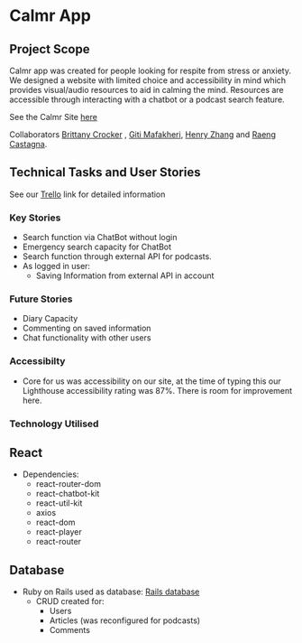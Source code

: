 # Calmr App

## Project Scope
Calmr app was created for people looking for respite from stress or anxiety. We designed a website with limited choice and accessibility in mind which provides visual/audio resources to aid in calming the mind. Resources are accessible through interacting with a chatbot or a podcast search feature.

See the Calmr Site [here](http://busy-comb.surge.sh/#/)

Collaborators [Brittany Crocker](https://github.com/brittanylcrocker) , [Giti Mafakheri](https://github.com/Giti-mafakheri), [Henry Zhang](https://github.com/lightgreener) and [Raeng Castagna](https://github.com/RaengC).

## Technical Tasks and User Stories

See our [Trello](https://trello.com/b/AFHSR5yr/calmr-app) link for detailed information

### Key Stories
* Search function via ChatBot without login
* Emergency search capacity for ChatBot
* Search function through external API for podcasts.
* As logged in user:
  * Saving Information from external API in account

### Future Stories
* Diary Capacity
* Commenting on saved information
* Chat functionality with other users

### Accessibilty
* Core for us was accessibility on our site, at the time of typing this our Lighthouse accessibility rating was 87%. There is room for improvement here.

### Technology Utilised
## React
  * Dependencies:
    * react-router-dom
    * react-chatbot-kit
    * react-util-kit
    * axios
    * react-dom
    * react-player
    * react-router

## Database
* Ruby on Rails used as database: [Rails database](https://github.com/lightgreener/calmr)
  * CRUD created for:
    * Users
    * Articles (was reconfigured for podcasts)
    * Comments
